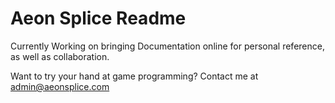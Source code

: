 Aeon Splice Readme
==================

Currently Working on bringing Documentation online for personal reference, as well as collaboration.

Want to try your hand at game programming? Contact me at [admin@aeonsplice.com](mailto:admin@aeonsplice.com)
